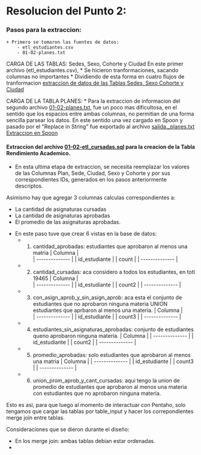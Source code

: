 # Resolucion del Punto 2: 
### Pasos para la extraccion: 

    + Primero se tomaron las fuentes de datos: 
        - etl_estudiantes.csv 
        - 01-02-planes.txt

CARGA DE LAS TABLAS: Sedes, Sexo, Cohorte y Ciudad
En este primer archivo (etl_estudiantes.csv), 
    * Se hicieron tranformaciones, sacando columnas no importantes
    * Dividiendo de esta forma en cuatro flujos de tranformacion
[extraccion de datos de las Tablas Sedes, Sexo Cohorte y Ciudad](img/extraccion-tablas-primarias.jpg)

CARGA DE LA TABLA PLANES: 
    * Para la extraccion de informacion del segundo archivo [01-02-planes.txt](data/01-02-planes.txt), fue un poco mas dificultosa, en el sentido que los espacios entre ambas columnas, no permitian de una forma sencilla parsear los datos. 
En este sentido una vez cargado en Spoon y pasado por el "Replace in String" fue exportado al archivo [salida._planes.txt](data/salida_planes.txt) 
[Extraccion en Spoon](img/extraccion-tabla-planes.jpg)

#### Extraccion del archivo [01-02-etl_cursadas.sql](data/01-02-etl_cursadas.sql) para la creacion de la Tabla Rendimiento Academico.

+ En esta ultima etapa de extraccion, se necesita reemplazar los valores de las Columnas Plan, Sede, Ciudad, Sexo y Cohorte y  por sus correspondientes IDs, generados en los pasos anteriormente descriptos. 

Asimismo hay que agregar 3 columnas calculas correspondientes a: 
- La cantidad de asignaturas cursadas
- La cantidad de asignaturas aprobadas
- El promedio de las asignaturas aprobadas. 

+ En este paso tuve que crear 6 vistas en la base de datos:     
    - 1. cantidad_aprobadas: estudiantes que aprobaron al menos una matria
|    Columna     |    
| -------------- |
| id_estudiante  |
|    count       |
| -------------- |    
    - 2. cantidad_cursadas: aca considero a todos los estudiantes, en totl 19465
|    Columna     |    
| -------------- |
| id_estudiante  |
|    count2      |
| -------------- |    
    - 3. con_asign_aprob_y_sin_asign_aprob: aca esta el conjunto de estudiantes que no aprobaron ninguna materia UNION estudiantes que aprbaron al menos una materia. 
|    Columna     |    
| -------------- |
| id_estudiante  |
|    count3      |
| -------------- |    
    - 4. estudiantes_sin_asignaturas_aprobadas: conjunto de estudiantes queno aprobaron ninguna materia. 
|    Columna     |
| -------------- |
| id_estudiante  |
|    count2      |
| -------------- |

    - 5. promedio_aprobadas: solo estudiantes que aprobaron al menos una matria
|    Columna     |
| -------------- |
| id_estudiante  |
|    count3      |
| -------------- |
    - 6. union_prom_aprob_y_cant_cursadas: aqui tengo la union de promedio de estudiantes que aprobaron al menos una materia con estudiantes que no aprobaron ninguna materia. 

Esto es asi, para que luego al momento de interactuar con Pentaho, solo tengamos que cargar las tablas por table_input y hacer los correpondientes merge join entre tablas. 

Consideraciones que se dieron durante el diseño:
-  En los merge join: ambas tablas debian estar ordenadas. 
-  

